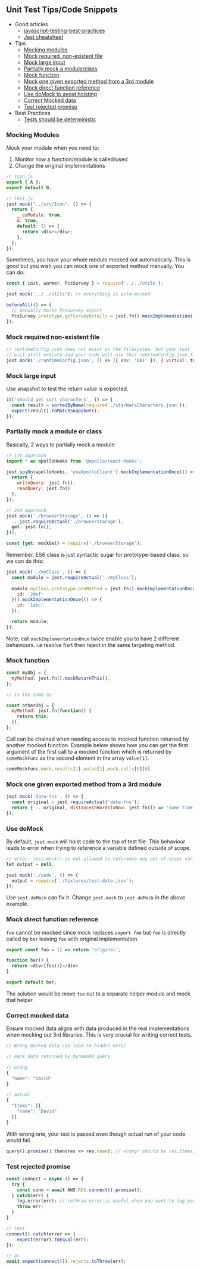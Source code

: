 ## Unit Test Tips/Code Snippets

- Good articles
  - [javascript-testing-best-practices](https://github.com/goldbergyoni/javascript-testing-best-practices)
  - [Jest cheatsheet](https://github.com/sapegin/jest-cheat-sheet)
- Tips
  - [Mocking modules](#mocking-modules)
  - [Mock required, non-existent file](#mock-required-non-existent-file)
  - [Mock large input](#mock-large-input)
  - [Partially mock a module/class](#partially-mock-a-module-or-class)
  - [Mock function](#mock-function)
  - [Mock one given exported method from a 3rd module](#mock-one-given-exported-method-from-a-3rd-module)
  - [Mock direct function reference](#mock-direct-function-reference)
  - [Use doMock to avoid hoisting](#use-domock)
  - [Correct Mocked data](#correct-mocked-data)
  - [Test rejected promise](#test-rejected-promise)
- Best Practices
  - [Tests should be deterministic](https://jestjs.io/docs/en/snapshot-testing#2-tests-should-be-deterministic)

### Mocking Modules

Mock your module when you need to:

1) Monitor how a function/module is called/used
2) Change the original implementations

```js
// Icon.js
export { A };
export default B;

// test.js
jest.mock("../src/Icon", () => {
  return {
    __esModule: true,
    A: true,
    default: () => {
      return <div></div>;
    },
  };
});
```
Sometimes, you have your whole module mocked out automatically. This is good but you wish you can mock one of exported method manually. You can do:
```js
const { init, warmer, PcsSurvey } = require('../../utils');

jest.mock('../../utils'); // everything is auto-mocked

beforeAll(() => {
  // manually mocks PcsSurvey export
  PcsSurvey.prototype.getSurveyDetails = jest.fn().mockImplementation(() => Promise.resolve(surveyFixture));
});
```

### Mock required non-existent file

```js
// runtimeConfig.json does not exist on the filesystem, but your test
// will still execute and your code will use this runtimeConfig.json file
jest.mock('./runtimeConfig.json', () => ({ env: 'QA1' }), { virtual: true });
```

### Mock large input

Use snapshot to test the return value is expected.

```js
it('should get sort characters', () => {
  const result = sortedByName(require('./starWarsCharacters.json'));
  expect(result).toMatchSnapshot();
});
```

### Partially mock a module or class
Basically, 2 ways to partially mock a module:
```js
// 1st approach
import * as apolloHooks from '@apollo/react-hooks';

jest.spyOn(apolloHooks, 'useApolloClient').mockImplementationOnce(() => {
  return {
    writeQuery: jest.fn(),
    readQuery: jest.fn()
  };
});

// 2nd approach
jest.mock('./browserStorage', () => ({
  ...jest.requireActual('./browserStorage'),
  get: jest.fn(),
}));

const {get: mockGet} = require('./browserStorage');
```

Remember, ES6 class is just syntactic sugar for prototype-based class, so we can do this:

```js
jest.mock('./myClass', () => {
  const module = jest.requireActual('./myClass');
  
  module.myClass.prototype.oneMethod = jest.fn().mockImplementationOnce(() => ({
    id: '2def'
  })).mockImplementationOnce(() => {
    id: '1abc'
  });

  return module;
});
```
Note, call `mockImplementationOnce` twice enable you to have 2 different behaviours. i.e resolve fisrt then reject in the same targeting method.

### Mock function

```js
const myObj = {
  myMethod: jest.fn().mockReturnThis(),
};

// is the same as

const otherObj = {
  myMethod: jest.fn(function() {
    return this;
  }),
};
```
Call can be chained when needing access to mocked function returned by another mocked function. Example below shows how you can get the first argument of the first call to a mocked function which is returned by `someMockFunc` as the second element in the array `value[1]`.

```js
someMockFunc.mock.results[1].value[1].mock.calls[0][0]
```

### Mock one given exported method from a 3rd module
```js
jest.mock('date-fns', () => {
  const original = jest.requireActual('date-fns');
  return { ...original, distanceInWordsToNow: jest.fn(() => 'some time ago') };
});
```

### Use doMock
By default, `jest.mock` will hoist code to the top of test file. This behaviour leads to error when trying to reference a variable defined outside of scope.
```js
// error: jest.mock() is not allowed to reference any out-of-scope variables
let output = null;

jest.mock('./code', () => {
  output = require('./fixtures/test-data.json');
});
```
Use `jest.doMock` can fix it. Change `jest.mock` to `jest.doMock` in the above example.

### Mock direct function reference
`foo` cannot be mocked since mock replaces `export foo` but `foo` is directly called by `bar` leaving `foo` with original implementation.
```js
export const foo = () => return 'original';

function bar() {
  return <div>{foo()}</div>
}

export default bar;
```
The solution would be move `foo` out to a separate helper module and mock that helper.

### Correct mocked data
Ensure mocked data aligns with data produced in the real implementations when mocking out 3rd libraries. This is very crucial for writing correct tests.

```js
// Wrong mocked data can lead to hidden error

// mock data returned by DynamoDB query

// wrong
{
  "name": "David"
}

// actual
{
  "Items": [{
    "name": "David"
  }]
}
```
With wrong one, your test is passed even though actual run of your code would fail.
```js
query().promise().then(res => res.name); // wrong! should be res.Items[0].name
```

### Test rejected promise

```js
const connect = async () => {
  try {
    const conn = await AWS.RDS.connect().promise();
  } catch(err) {
    log.error(err); // rethrow error is useful when you want to log your errors or process it
    throw err;
  }
}

// test
connect().catch(error => {
    expect(error).toEqual(err);
});

// or
await expect(connect()).rejects.toThrow(err);
```





